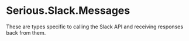 # Serious.Slack.Messages

These are types specific to calling the Slack API and receiving responses back from them.